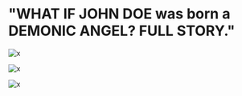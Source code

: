 # "WHAT IF JOHN DOE was born a DEMONIC ANGEL? FULL STORY."

![x](https://64.media.tumblr.com/ac80474a00d3e97956229882766e10a2/a085348adf36a55b-db/s500x750/82e4f5365ed148b578aa5bc657b99b971d56dbb5.gifv)


![x](https://static.wikia.nocookie.net/forsaken2024/images/4/4c/DemonKingIcon.png/revision/latest?cb=20250208114002)


![x](https://media1.tenor.com/m/Fm-6OcUrcw4AAAAd/roblox-forsaken.gif)
